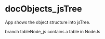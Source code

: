 # docObjects_jsTree
App shows the object structure into jsTree.

branch tableNode_js contains a table in NodeJs
